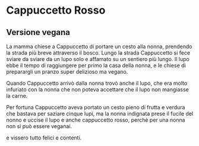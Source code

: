 
# Cappuccetto Rosso
## Versione vegana

La mamma chiese a Cappuccetto di portare un cesto alla nonna, prendendo la strada più breve attraverso il bosco.
Lungo la strada Cappuccetto si fece sviare da sviare da un lupo solo e affamato su un sentiero più lungo.
Il lupo ebbe il tempo di raggiungere per primo la casa della nonna, e le chiese di preparargli un pranzo super delizioso ma vegano. 


Quando Cappuccetto arrivò dalla nonna trovò anche il lupo, che era molto infuriato con la nonna che non poteva accettare che il lupo non mangiasse la carne. 

Per fortuna Cappuccetto aveva portato un cesto pieno di frutta e verdura che bastava per saziare cinque lupi, ma la nonna indignata prese il fucile del nonno e uccise il lupo e anche cappuccetto rosso, perchè per una nonna non si può essere veganai.

e vissero tutto felici e contenti.

